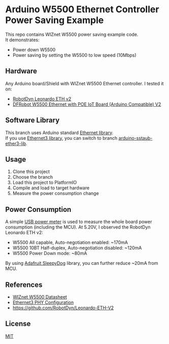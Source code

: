 ﻿# Arduino W5500 Ethernet Controller Power Saving Example

This repo contains WIZnet W5500 power saving example code.  
It demonstrates:

- Power down W5500
- Power saving by setting the W5500 to low speed (10Mbps)

## Hardware

Any Arduino board/Shield with WIZnet W5500 Ethernet controller. I tested it on:

- [RobotDyn Leonardo ETH v2](https://robotdyn.com/leonardo-eth-v2-with-atmega32u4-ethernet-w5500-arduino-compatible-board.html)
- [DFRobot W5500 Ethernet with POE IoT Board (Arduino Compatible) V2](https://www.dfrobot.com/product-1286.html)

## Software Library

This branch uses Arduino standard [Ethernet library](https://github.com/arduino-libraries/Ethernet).  
If you use [Ethernet3 library](https://github.com/sstaub/Ethernet3), you can switch to branch [arduino-sstaub-ether3-lib](https://github.com/pauldeng/arduino-leonardo-eth-w5500-powerdown-example/tree/arduino-sstaub-ether3-lib).

## Usage

1. Clone this project
2. Choose the branch
3. Load this project to PlatformIO
4. Compile and load to target hardware
5. Measure the power consumption change

## Power Consumption

A simple [USB power meter](https://www.amazon.com/Eversame-Multimeter-Chargers-Capacity-Banks-Black/dp/B01D9Y6ZFW) is used to measure the whole board power consumption (including the MCU). At 5.20V, I observed the RobotDyn Leonardo ETH v2:

- W5500 All capable, Auto-negotiation enabled: ~170mA
- W5500 10BT Half-duplex, Auto-negotiation disabled: ~120mA
- W5500 Power Down mode: ~80mA

By using [Adafruit SleepyDog](https://github.com/adafruit/Adafruit_SleepyDog) library, you can further reduce ~20mA from MCU.

## References

- [WIZnet W5500 Datasheet](http://wizwiki.net/wiki/lib/exe/fetch.php/products:w5500:w5500_ds_v109e.pdf)
- [Ethernet3 PHY Configuration](http://wizwiki.net/wiki/lib/exe/fetch.php/products:w5500:w5500_ds_v109e.pdf)
- https://github.com/RobotDyn/Leonardo-ETH-V2

## License

[MIT](https://choosealicense.com/licenses/mit/)
